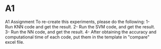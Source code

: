 # A1
A1 Assignment
To re-create this experiments, please do the following:
1- Run KNN code and get the result. 
2- Run the SVM code, and get the result. 
3- Run the NN code, and get the result. 
4- After obtaining the accuracy and computational time of each code, put them in the template in "compare" excel file.  
